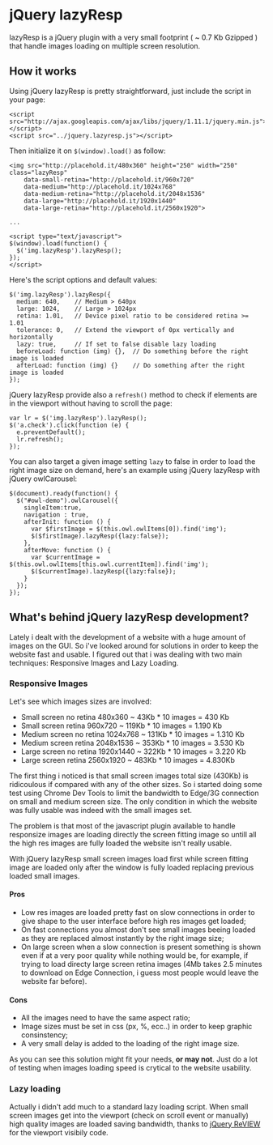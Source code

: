 jQuery lazyResp
========

lazyResp is a jQuery plugin with a very small footprint ( ~ 0.7 Kb Gzipped ) that handle images loading on multiple screen resolution.

## How it works

Using jQuery lazyResp is pretty straightforward, just include the script in your page:

    <script src="http://ajax.googleapis.com/ajax/libs/jquery/1.11.1/jquery.min.js"></script>
    <script src="../jquery.lazyresp.js"></script>

Then initialize it on `$(window).load()` as follow:

    <img src="http://placehold.it/480x360" height="250" width="250" class="lazyResp"
        data-small-retina="http://placehold.it/960x720" 
        data-medium="http://placehold.it/1024x768" 
        data-medium-retina="http://placehold.it/2048x1536" 
        data-large="http://placehold.it/1920x1440" 
        data-large-retina="http://placehold.it/2560x1920">
      
    ...
      
    <script type="text/javascript">
    $(window).load(function() {
      $('img.lazyResp').lazyResp();
    });
    </script>

Here's the script options and default values:

    $('img.lazyResp').lazyResp({
      medium: 640,    // Medium > 640px
      large: 1024,    // Large > 1024px
      retina: 1.01,   // Device pixel ratio to be considered retina >= 1.01
      tolerance: 0,   // Extend the viewport of 0px vertically and horizontally
      lazy: true,     // If set to false disable lazy loading
      beforeLoad: function (img) {},  // Do something before the right image is loaded
      afterLoad: function (img) {}    // Do something after the right image is loaded
    });

jQuery lazyResp provide also a `refresh()` method to check if elements are in the viewport without having to scroll the page:

    var lr = $('img.lazyResp').lazyResp();
    $('a.check').click(function (e) {
      e.preventDefault();
      lr.refresh();
    });

You can also target a given image setting `lazy` to false in order to load the right image size on demand, here's an example using jQuery lazyResp with jQuery owlCarousel:

    $(document).ready(function() {
      $("#owl-demo").owlCarousel({
        singleItem:true,
        navigation : true,
        afterInit: function () {
          var $firstImage = $(this.owl.owlItems[0]).find('img');
          $($firstImage).lazyResp({lazy:false});
        },
        afterMove: function () {
          var $currentImage = $(this.owl.owlItems[this.owl.currentItem]).find('img');
          $($currentImage).lazyResp({lazy:false});
        }
      });
    });

## What's behind jQuery lazyResp development?

Lately i dealt with the development of a website with a huge amount of images on the GUI. So i've looked around for solutions in order to keep the website fast and usable. I figured out that i was dealing with two main techniques: Responsive Images and Lazy Loading.

### Responsive Images

Let's see which images sizes are involved:

* Small screen no retina 480x360 ~ 43Kb * 10 images = 430 Kb
* Small screen retina 960x720 ~ 119Kb * 10 images = 1.190 Kb
* Medium screen no retina 1024x768 ~ 131Kb * 10 images = 1.310 Kb
* Medium screen retina 2048x1536 ~ 353Kb * 10 images = 3.530 Kb
* Large screen no retina 1920x1440 ~ 322Kb * 10 images = 3.220 Kb
* Large screen retina 2560x1920 ~ 483Kb * 10 images = 4.830Kb

The first thing i noticed is that small screen images total size (430Kb) is ridicoulous if compared with any of the other sizes. So i started doing some test using Chrome Dev Tools to limit the bandwidth to Edge/3G connection on small and medium screen size. The only condition in which the website was fully usable was indeed with the small images set.

The problem is that most of the javascript plugin available to handle responsize images are loading directly the screen fitting image so untill all the high res images are fully loaded the website isn't really usable.

With jQuery lazyResp small screen images load first while screen fitting image are loaded only after the window is fully loaded replacing previous loaded small images.

#### Pros

* Low res images are loaded pretty fast on slow connections in order to give shape to the user interface before high res images get loaded;
* On fast connections you almost don't see small images beeing loaded as they are replaced almost instantly by the right image size;
* On large screen when a slow connection is present something is shown even if at a very poor quality while nothing would be, for example, if trying to load directy large screen retina images (4Mb takes 2.5 minutes to download on Edge Connection, i guess most people would leave the website far before).

#### Cons

* All the images need to have the same aspect ratio;
* Image sizes must be set in css (px, %, ecc..) in order to keep graphic consinstency;
* A very small delay is added to the loading of the right image size.

As you can see this solution might fit your needs, **or may not**. Just do a lot of testing when images loading speed is crytical to the website usability.

### Lazy loading

Actually i didn't add much to a standard lazy loading script. When small screen images get into the viewport (check on scroll event or manually) high quality images are loaded saving bandwidth, thanks to [jQuery ReVIEW](https://github.com/resrcit/ReVIEW) for the viewport visibily code.

